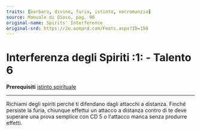 ```yaml
---
traits: [barbaro, divino, furia, istinto, necromanzia]
source: Manuale di Gioco, pag. 90
original-name: Spirits' Interference
original-srd: https://2e.aonprd.com/Feats.aspx?ID=150
---
```


# Interferenza degli Spiriti :1: - Talento 6

**Prerequisiti**
[istinto spirituale](/classi/barbaro/istinti/istinto-spirituale)

---

Richiami degli spiriti perché ti difendano dagli attacchi a distanza. Finché
persiste la furia, chiunque effettui un attacco a distanza contro di te deve
superare una prova semplice con CD 5 o l'attacco manca senza produrre effetti.

